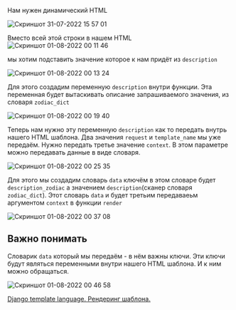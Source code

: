 
Нам нужен динамический HTML 

![Скриншот 31-07-2022 15 57 01](https://user-images.githubusercontent.com/84935915/182027508-99d583b1-985f-467e-85bd-f3004de0d66f.png)

Вместо всей этой строки в нашем HTML
![Скриншот 01-08-2022 00 11 46](https://user-images.githubusercontent.com/84935915/182045506-0e73e32c-078d-4d9c-955d-825b3dd2f63f.png)

мы хотим подставить значение которое к нам придёт из `description`

![Скриншот 01-08-2022 00 13 24](https://user-images.githubusercontent.com/84935915/182045558-a1ce1f47-b8d0-47ff-9888-8499aed08951.png)

Для этого создадим переменную `description` внутри функции. Эта переменная будет вытаскивать описание запрашиваемого значения, из словаря `zodiac_dict`

![Скриншот 01-08-2022 00 19 40](https://user-images.githubusercontent.com/84935915/182045786-8be5d166-6e50-4e56-b535-0000a7c8bdf6.png)

Теперь нам нужно эту переменную `description` как то передать внутрь нашего HTML шаблона.
Два значения `request` и `template_name` мы уже передаём. Нужно передать третье значение `context`. В этом параметре можно передавать данные в виде словаря.

![Скриншот 01-08-2022 00 25 35](https://user-images.githubusercontent.com/84935915/182045982-cc6455de-a9f0-414a-8fb1-cd25d0dd2a21.png)

Для этого мы создадим словарь `data` ключём в этом словаре будет `description_zodiac` а значением `description`(сканер словаря `zodiac_dict`).
Этот словарь `data` и будет третьим передаваеьм аргументом `context` в функции `render`

![Скриншот 01-08-2022 00 37 08](https://user-images.githubusercontent.com/84935915/182046453-f83b76f6-1637-4e54-be13-f1e8f094792b.png)


## Важно понимать
Словарик `data` который мы передаём - в нём важны ключи. Эти ключи будут являться переменными внутри нашего HTML шаблона. И к ним можно обращаться.

![Скриншот 01-08-2022 00 46 58](https://user-images.githubusercontent.com/84935915/182046628-49e11e73-532f-4793-a97f-95f5aee7eb1b.png)





[Django template language. Рендеринг шаблона.](https://www.youtube.com/watch?v=PoRFOkIQlHQ&list=PLQAt0m1f9OHvGM7Y7jAQP8TKbBd3up4K2&index=22)
